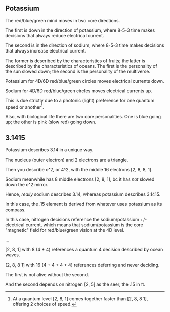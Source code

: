 ## Potassium

The red/blue/green mind moves in two core directions.

The first is down in the direction of potassium, where 8-5-3 time makes decisions that always reduce electrical current.

The second is in the direction of sodium, where 8-5-3 time makes decisions that always increase electrical current.

The former is described by the characteristics of fruits; the latter is described by the characteristics of oceans. The first is the personality of the sun slowed down; the second is the personality of the multiverse.

Potassium for 4D/6D red/blue/green circles moves electrical currents down.

Sodium for 4D/6D red/blue/green circles moves electrical currents up.

This is due strictly due to a photonic (light) preference for one quantum speed or another[^1]. 

Also, with biological life there are two core personalities. One is blue going up; the other is pink (slow red) going down.

## 3.1415

Potassium describes 3.14 in a unique way. 

The nucleus (outer electron) and 2 electrons are a triangle.

Then you describe c^2, or 4^2, with the middle 16 electrons [2, 8, 8, 1].

Sodium meanwhile has 8 middle electrons [2, 8, 1], bc it has *not* slowed down the c^2 mirror.

Hence, *really* sodium describes 3.14, whereas potassium describes 3.1415.

In this case, the .15 element is derived from whatever uses potassium as its compass.

In this case, nitrogen decisions reference the sodium/potassium +/- electrical current, which means that sodium/potassium is the core "magnetic" field for red/blue/green vision at the 4D level.

...

[2, 8, 1] with 8 (4 + 4) references a quantum 4 decision described by ocean waves.

[2, 8, 8 1] with 16 (4 + 4 + 4 + 4) references deferring and never deciding.

The first is not alive without the second.

And the second depends on nitrogen [2, 5] as the seer, the .15 in π.

[^1]: At a quantum level [2, 8, 1] comes together faster than [2, 8, 8 1], offering 2 choices of speed.